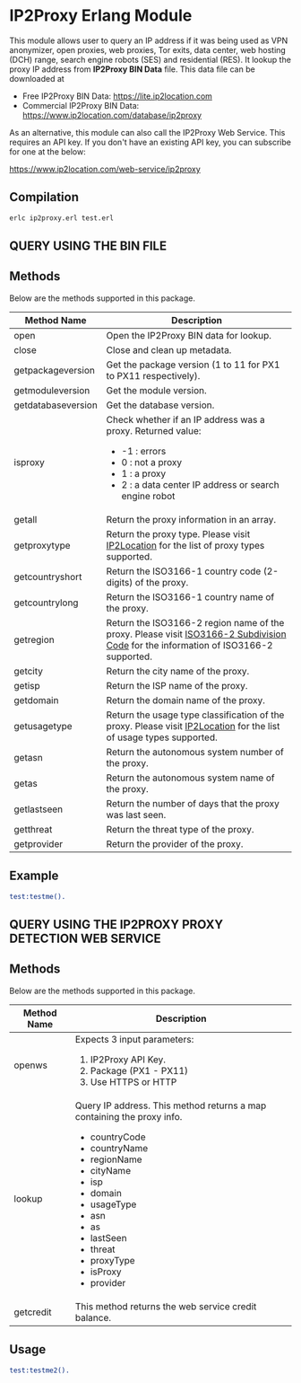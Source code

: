 # IP2Proxy Erlang Module

This module allows user to query an IP address if it was being used as VPN anonymizer, open proxies, web proxies, Tor exits, data center, web hosting (DCH) range, search engine robots (SES) and residential (RES). It lookup the proxy IP address from **IP2Proxy BIN Data** file. This data file can be downloaded at

* Free IP2Proxy BIN Data: https://lite.ip2location.com
* Commercial IP2Proxy BIN Data: https://www.ip2location.com/database/ip2proxy

As an alternative, this module can also call the IP2Proxy Web Service. This requires an API key. If you don't have an existing API key, you can subscribe for one at the below:

https://www.ip2location.com/web-service/ip2proxy

## Compilation

```bash
erlc ip2proxy.erl test.erl
```

## QUERY USING THE BIN FILE

## Methods
Below are the methods supported in this package.

|Method Name|Description|
|---|---|
|open|Open the IP2Proxy BIN data for lookup.|
|close|Close and clean up metadata.|
|getpackageversion|Get the package version (1 to 11 for PX1 to PX11 respectively).|
|getmoduleversion|Get the module version.|
|getdatabaseversion|Get the database version.|
|isproxy|Check whether if an IP address was a proxy. Returned value:<ul><li>-1 : errors</li><li>0 : not a proxy</li><li>1 : a proxy</li><li>2 : a data center IP address or search engine robot</li></ul>|
|getall|Return the proxy information in an array.|
|getproxytype|Return the proxy type. Please visit <a href="https://www.ip2location.com/database/px10-ip-proxytype-country-region-city-isp-domain-usagetype-asn-lastseen-threat-residential" target="_blank">IP2Location</a> for the list of proxy types supported.|
|getcountryshort|Return the ISO3166-1 country code (2-digits) of the proxy.|
|getcountrylong|Return the ISO3166-1 country name of the proxy.|
|getregion|Return the ISO3166-2 region name of the proxy. Please visit <a href="https://www.ip2location.com/free/iso3166-2" target="_blank">ISO3166-2 Subdivision Code</a> for the information of ISO3166-2 supported.|
|getcity|Return the city name of the proxy.|
|getisp|Return the ISP name of the proxy.|
|getdomain|Return the domain name of the proxy.|
|getusagetype|Return the usage type classification of the proxy. Please visit <a href="https://www.ip2location.com/database/px10-ip-proxytype-country-region-city-isp-domain-usagetype-asn-lastseen-threat-residential" target="_blank">IP2Location</a> for the list of usage types supported.|
|getasn|Return the autonomous system number of the proxy.|
|getas|Return the autonomous system name of the proxy.|
|getlastseen|Return the number of days that the proxy was last seen.|
|getthreat|Return the threat type of the proxy.|
|getprovider|Return the provider of the proxy.|

## Example

```erlang
test:testme().
```

## QUERY USING THE IP2PROXY PROXY DETECTION WEB SERVICE

## Methods
Below are the methods supported in this package.

|Method Name|Description|
|---|---|
|openws| Expects 3 input parameters:<ol><li>IP2Proxy API Key.</li><li>Package (PX1 - PX11)</li></li><li>Use HTTPS or HTTP</li></ol> |
|lookup|Query IP address. This method returns a map containing the proxy info. <ul><li>countryCode</li><li>countryName</li><li>regionName</li><li>cityName</li><li>isp</li><li>domain</li><li>usageType</li><li>asn</li><li>as</li><li>lastSeen</li><li>threat</li><li>proxyType</li><li>isProxy</li><li>provider</li><ul>|
|getcredit|This method returns the web service credit balance.|

## Usage

```erlang
test:testme2().
```